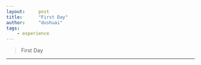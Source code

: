 ```yaml
---
layout:     post
title:      "First Day"
author:     "dushuai"
tags:
    - experience
---
```


> First Day

<!--more-->

---